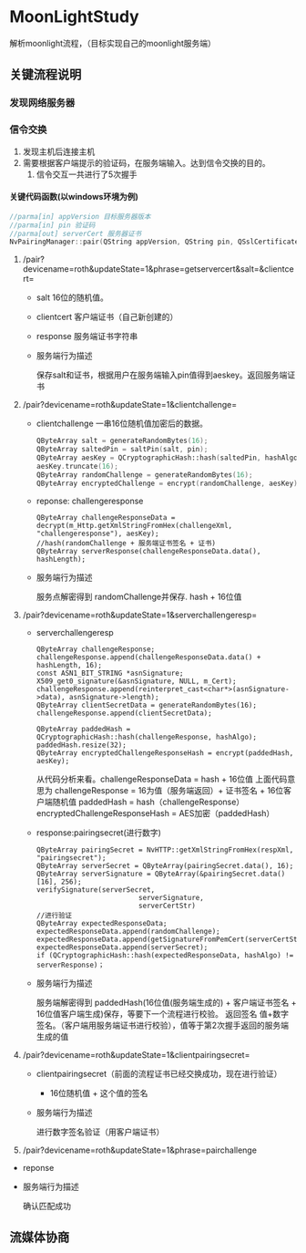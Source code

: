 # MoonLightStudy
解析moonlight流程，（目标实现自己的moonlight服务端）

## 关键流程说明
### 发现网络服务器
### 信令交换
1. 发现主机后连接主机
2. 需要根据客户端提示的验证码，在服务端输入。达到信令交换的目的。
   1. 信令交互一共进行了5次握手
#### 关键代码函数(以windows环境为例)
```c++
//parma[in] appVersion 目标服务器版本 
//parma[in] pin 验证码 
//parma[out] serverCert 服务器证书
NvPairingManager::pair(QString appVersion, QString pin, QSslCertificate& serverCert);
```
1. /pair?devicename=roth&updateState=1&phrase=getservercert&salt=&clientcert=
	- salt
		16位的随机值。
		
	- clientcert
		客户端证书（自己新创建的）
		
	- response
		服务端证书字符串
		
	- 服务端行为描述
	
	  保存salt和证书，根据用户在服务端输入pin值得到aeskey。返回服务端证书
2. /pair?devicename=roth&updateState=1&clientchallenge=

	- clientchallenge
		一串16位随机值加密后的数据。
	
        ```c++
        QByteArray salt = generateRandomBytes(16);
        QByteArray saltedPin = saltPin(salt, pin);
        QByteArray aesKey = QCryptographicHash::hash(saltedPin, hashAlgo).data();
        aesKey.truncate(16);
        QByteArray randomChallenge = generateRandomBytes(16);
        QByteArray encryptedChallenge = encrypt(randomChallenge, aesKey);
        ```
   
	- reponse: challengeresponse

        ```
        QByteArray challengeResponseData = decrypt(m_Http.getXmlStringFromHex(challengeXml, "challengeresponse"), aesKey);
        //hash(randomChallenge + 服务端证书签名 + 证书)
        QByteArray serverResponse(challengeResponseData.data(), hashLength);
        ```
	     
	- 服务端行为描述
	
	     服务点解密得到 randomChallenge并保存. hash + 16位值
3. /pair?devicename=roth&updateState=1&serverchallengeresp=
	
	- serverchallengeresp
	
	  ```
	  QByteArray challengeResponse;
	  challengeResponse.append(challengeResponseData.data() + hashLength, 16);
	  const ASN1_BIT_STRING *asnSignature;
	  X509_get0_signature(&asnSignature, NULL, m_Cert);
	  challengeResponse.append(reinterpret_cast<char*>(asnSignature->data), asnSignature->length);
	  QByteArray clientSecretData = generateRandomBytes(16);
	  challengeResponse.append(clientSecretData);
	  
	  QByteArray paddedHash = QCryptographicHash::hash(challengeResponse, hashAlgo);
	  paddedHash.resize(32);
	  QByteArray encryptedChallengeResponseHash = encrypt(paddedHash, aesKey);
	  ```
	  从代码分析来看。challengeResponseData = hash + 16位值
	  上面代码意思为 challengeResponse = 16为值（服务端返回）+ 证书签名 + 16位客户端随机值
	  paddedHash = hash（challengeResponse）
	  encryptedChallengeResponseHash = AES加密（paddedHash）
	  
	- response:pairingsecret(进行数字)
	
	  ```
	  QByteArray pairingSecret = NvHTTP::getXmlStringFromHex(respXml, "pairingsecret");
	  QByteArray serverSecret = QByteArray(pairingSecret.data(), 16);
	  QByteArray serverSignature = QByteArray(&pairingSecret.data()[16], 256);
	  verifySignature(serverSecret,
	                           serverSignature,
	                           serverCertStr)
	  //进行验证
	  QByteArray expectedResponseData;
	  expectedResponseData.append(randomChallenge);
	  expectedResponseData.append(getSignatureFromPemCert(serverCertStr));
	  expectedResponseData.append(serverSecret);
	  if (QCryptographicHash::hash(expectedResponseData, hashAlgo) != serverResponse)；
	  ```
	  
	- 服务端行为描述
	
	  服务端解密得到 paddedHash(16位值(服务端生成的) + 客户端证书签名 + 16位值客户端生成)保存，等要下一个流程进行校验。  返回签名 值+数字签名。（客户端用服务端证书进行校验），值等于第2次握手返回的服务端生成的值
4. /pair?devicename=roth&updateState=1&clientpairingsecret=
	
	- clientpairingsecret（前面的流程证书已经交换成功，现在进行验证）
	  
	  - 16位随机值 + 这个值的签名
	  
	- 服务端行为描述
	
	  进行数字签名验证（用客户端证书）
5. /pair?devicename=roth&updateState=1&phrase=pairchallenge

  - reponse

  - 服务端行为描述

    确认匹配成功


## 流媒体协商
